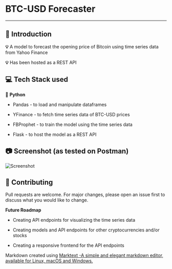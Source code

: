 # BTC-USD Forecaster

---

## 📌 Introduction

**💡** A model to forecast the opening price of Bitcoin using time series data from Yahoo Finance 

**💡** Has been hosted as a REST API



## 💻 Tech Stack used

🔧 **Python**

- Pandas - to load and manipulate dataframes

- YFinance - to fetch time series data of BTC-USD prices

- FBProphet - to train the model using the time series data

- Flask - to host the model as a REST API



## 📷 Screenshot (as tested on Postman)

![Screenshot](https://i.imgur.com/Pxx5sAP.png)



## 👷 Contributing

Pull requests are welcome. For major changes, please open an issue first to discuss what you would like to change.



**Future Roadmap**  

- Creating API endpoints for visualizing the time series data

- Creating models and API endpoints for other cryptocurrencies and/or stocks

- Creating a responsive frontend for the API endpoints



Markdown created using [Marktext -A simple and elegant markdown editor, available for Linux, macOS and Windows.](https://github.com/marktext/marktext)
